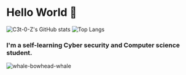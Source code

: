 # Hello World 🐋

![C3t-0-Z's GitHub stats](https://github-readme-stats.vercel.app/api?username=C3t-0&show_icons=true&theme=dark)
![Top Langs](https://github-readme-stats.vercel.app/api/top-langs/?username=C3t-0&hide_progress=true&show_icons=true&theme=dark)
### I'm a  self-learning  Cyber security  and Computer science student.
![whale-bowhead-whale](https://github.com/C3t-0/C3t-0/assets/142341645/57e412ca-0aca-47cf-926d-98a48d078854)
